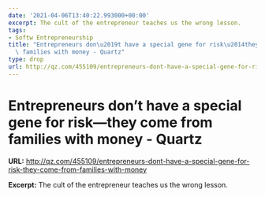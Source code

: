 ```yaml
---
date: '2021-04-06T13:40:22.993000+00:00'
excerpt: The cult of the entrepreneur teaches us the wrong lesson.
tags:
- Softw Entrepreneurship
title: "Entrepreneurs don\u2019t have a special gene for risk\u2014they come from\
  \ families with money - Quartz"
type: drop
url: http://qz.com/455109/entrepreneurs-dont-have-a-special-gene-for-risk-they-come-from-families-with-money
---
```


# Entrepreneurs don’t have a special gene for risk—they come from families with money - Quartz

**URL:** http://qz.com/455109/entrepreneurs-dont-have-a-special-gene-for-risk-they-come-from-families-with-money

**Excerpt:** The cult of the entrepreneur teaches us the wrong lesson.
